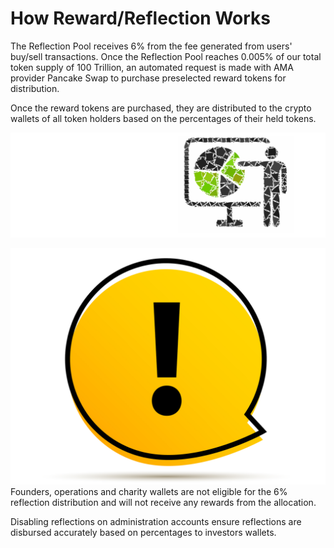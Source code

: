 # How Reward/Reflection Works

The Reflection Pool receives 6% from the fee generated from users' buy/sell transactions. Once the Reflection Pool reaches 0.005% of our total token supply of 100 Trillion, an automated request is made with AMA provider Pancake Swap to purchase preselected reward tokens for distribution.

Once the reward tokens are purchased, they are distributed to the crypto wallets of all token holders based on the percentages of their held tokens.

![](<../../../.gitbook/assets/Rewards distribution1.png>)

![](<../../../.gitbook/assets/Attention (1).png>) Founders, operations and charity wallets are not eligible for the 6% reflection distribution and will not receive any rewards from the allocation.

Disabling reflections on administration accounts ensure reflections are disbursed accurately based on percentages to investors wallets.


